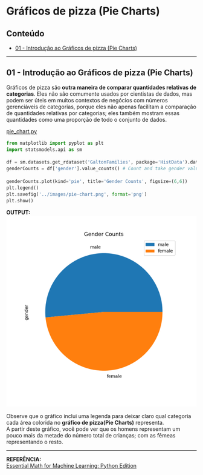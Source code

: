 # Gráficos de pizza (Pie Charts)

## Conteúdo

 - [01 - Introdução ao Gráficos de pizza (Pie Charts)](#01)

---

<div id="01"></div>

## 01 - Introdução ao Gráficos de pizza (Pie Charts)

Gráficos de pizza são __outra maneira de comparar quantidades relativas de categorias__. Eles não são comumente usados por cientistas de dados, mas podem ser úteis em muitos contextos de negócios com números gerenciáveis ​​de categorias, porque eles não apenas facilitam a comparação de quantidades relativas por categorias; eles também mostram essas quantidades como uma proporção de todo o conjunto de dados.

[pie_chart.py](src/pie_chart.py)
```python
from matplotlib import pyplot as plt
import statsmodels.api as sm

df = sm.datasets.get_rdataset('GaltonFamilies', package='HistData').data
genderCounts = df['gender'].value_counts() # Count and take gender values (Male/Female)

genderCounts.plot(kind='pie', title='Gender Counts', figsize=(6,6))
plt.legend()
plt.savefig('../images/pie-chart.png', format='png')
plt.show()
```

**OUTPUT:**  
![image](images/pie-chart.png)

Observe que o gráfico inclui uma legenda para deixar claro qual categoria cada área colorida no __gráfico de pizza(Pie Charts)__ representa.  
A partir deste gráfico, você pode ver que os homens representam um pouco mais da metade do número total de crianças; com as fêmeas representando o resto.

---

**REFERÊNCIA:**  
[Essential Math for Machine Learning: Python Edition](https://learning.edx.org/course/course-v1:Microsoft+DAT256x+2T2018/home)  
